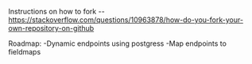 Instructions on how to fork -- https://stackoverflow.com/questions/10963878/how-do-you-fork-your-own-repository-on-github


Roadmap:
-Dynamic endpoints using postgress
-Map endpoints to fieldmaps
